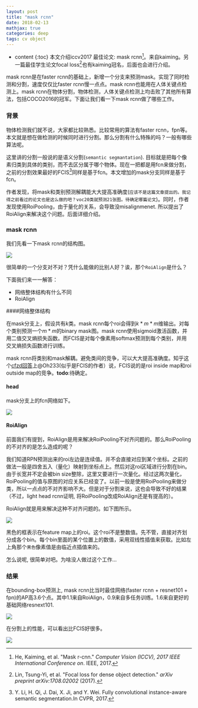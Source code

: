```yaml
---
layout: post
title: "mask rcnn"
date: 2018-02-13
mathjax: true
categories: deep
tags: cv object
---
```

* content
{:toc}
本文介绍iccv2017 最佳论文: mask rcnn[^mask_rcnn]。来自kaiming。另一篇最佳学生论文focal loss[^focal_loss]也有kaiming冠名，后面也会进行介绍。

mask rcnn是在faster rcnn的基础上，新增一个分支来预测mask。实现了同时检测和分割，速度仅仅比faster rcnn慢一点点。mask rcnn也能用在人体关键点检测上。mask rcnn在物体分割，物体检测，人体关键点检测上均击败了其他所有算法，包括COCO2016的冠军。下面让我们看一下mask rcnn做了哪些工作。



### 背景

物体检测我们就不说，大家都比较熟悉。比较常用的算法有faster rcnn，fpn等。本文就是想在做检测的时候同时进行分割。那么分割有什么特殊的吗？一般有哪些算法呢。

这里讲的分割一般说的是语义分割(`semantic segmantation`). 目标就是把每个像素归类到具体的类别，而不去区分属于哪个物体。现在一把都是用fcn来做分割，之前的分割效果最好的FCIS[^fcis]同样是基于fcn。本文增加的mask分支同样是基于fcn。

作者发现，将mask和类别预测解耦能大大提高准确度(`应该不是这篇文章提出的。我记得之前看过的论文也是这么做的吧？voc20类就预测21张图。待确定哪篇论文`)。同时，作者发现使用RoiPooling，由于量化的关系，会导致没misalignmenet. 所以提出了RoiAlign来解决这个问题。后面详细介绍。



### mask rcnn

我们先看一下mask rcnn的结构图。

![](http://vsooda.github.io/assets/mask_rcnn/mask_rcnn.png)

很简单的一个分支对不对？凭什么能做的比别人好？诶，那个`RoiAlign`是什么？

下面我们来一一解答：

* 网络整体结构有什么不同
* RoiAlign

####网络整体结构

在mask分支上，假设共有$k$类。mask rcnn每个roi会得到$k*m*m$维输出。对每个类别预测一个$m*m$的binary mask图。mask rcnn使用sigmoid激活函数，并用二值交叉熵损失函数。而FCIS是对每个像素用softmax预测到每个类别，并用交叉熵损失函数进行训练。

mask rcnn将类别和mask解耦。避免类间的竞争，可以大大提高准确度。知乎这个[cfzd回答](https://www.zhihu.com/question/57403701)上@Oh233(似乎是FCIS的作者）说，FCIS说的是roi inside map和roi outside map的竞争。**todo**:待确定。

#### head

mask分支上的fcn网络如下。

![](http://vsooda.github.io/assets/mask_rcnn/head.png)





#### RoiAlign

前面我们有提到，RoiAlign是用来解决RoiPooling不对齐问题的。那么RoiPooling的不对齐的是怎么造成的呢？

我们知道RPN预测出来的roi左边是连续值。并不会直接对应到某个坐标。之前的做法一般是四舍五入（量化）映射到坐标点上。然后对这roi区域进行分割在bin。由于长宽并不定会被bin size整除，这里又要进行一次量化。经过这两次量化，RoiPooling的值与原图的对应关系已经变了。以前一般是使用RoiPooling来做分类，所以一点点的不对齐影响不大。但是对于分割来说，这也会导致不好的结果（不过，light head rcnn证明, 将RoiPooling改成RoiAlign还是有提高的）。

RoiAlign就是用来解决这种不对齐问题的。如下图所示。

![](http://vsooda.github.io/assets/mask_rcnn/roi_align.png)

黑色的框表示在feature map上的roi。这个roi不是整数值。先不管，直接对齐划分成各个bin。每个bin里面的某个位置上的数值，采用双线性插值来获取。比如左上角那个`黑色`像素值是由临近点插值来的。

怎么说呢, 很简单对吧。为啥没人做过这个工作...



### 结果

在bounding-box预测上, mask rcnn比当时最佳网络(faster rcnn + resnet101 + fpn)的AP高3.6个点。其中1.1来自RoiAlign，0.9来自多任务训练。1.6来自更好的基础网络resnext101.

![](http://vsooda.github.io/assets/mask_rcnn/bbox_result.png)

 

在分割上的性能，可以看出比FCIS好很多。

![](http://vsooda.github.io/assets/mask_rcnn/mask_result.png)



[^mask_rcnn]: He, Kaiming, et al. "Mask r-cnn." *Computer Vision (ICCV), 2017 IEEE International Conference on*. IEEE, 2017.
[^focal_loss]: Lin, Tsung-Yi, et al. "Focal loss for dense object detection." *arXiv preprint arXiv:1708.02002* (2017).
[^fcis]: Y. Li, H. Qi, J. Dai, X. Ji, and Y. Wei. Fully convolutional instance-aware semantic segmentation.In CVPR, 2017.